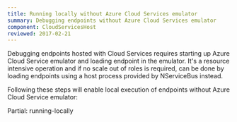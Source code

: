 ```yaml
---
title: Running locally without Azure Cloud Services emulator
summary: Debugging endpoints without Azure Cloud Services emulator
component: CloudServicesHost
reviewed: 2017-02-21
---
```


Debugging endpoints hosted with Cloud Services requires starting up Azure Cloud Service emulator and loading endpoint in the emulator. It's a resource intensive operation and if no scale out of roles is required, can be done by loading endpoints using a host process provided by NServiceBus instead.

Following these steps will enable local execution of endpoints without Azure Cloud Service emulator:

Partial: running-locally